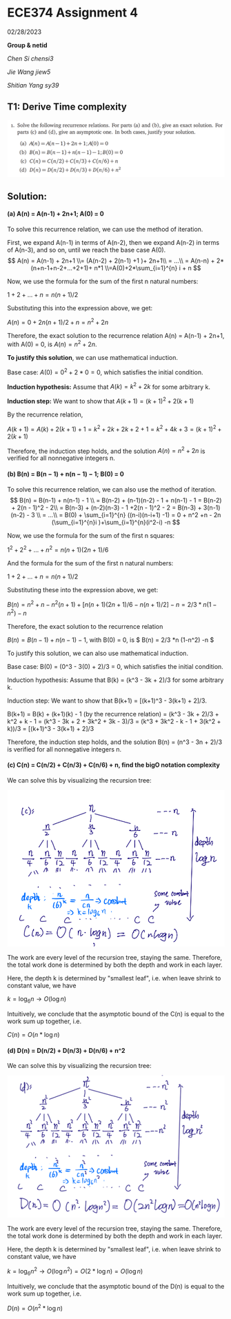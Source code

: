 # ECE374 Assignment 4

02/28/2023

**Group & netid**

*Chen Si         chensi3*

*Jie Wang        jiew5*

*Shitian Yang     sy39*

## T1: Derive Time complexity

![image-20230301210403098](ECE374_Assignment_4_P1.assets/image-20230301210403098.png)

## Solution:

#### (a) A(n) = A(n-1) + 2n+1;  A(0) = 0

To solve this recurrence relation, we can use the method of iteration.

First, we expand A(n-1) in terms of A(n-2), then we expand A(n-2) in terms of A(n-3), and so on, until we reach the base case A(0).
$$
A(n) = A(n-1) + 2n+1 \\= (A(n-2) + 2(n-1) +1 )+ 2n+1\\ = ...\\ = A(n-n) + 2*(n+n-1+n-2+...+2+1)+ n*1 \\=A(0)+2*\sum_{i=1}^{n} i + n
$$



Now, we use the formula for the sum of the first n natural numbers:

$1 + 2 + ... + n = n(n+1)/2$

Substituting this into the expression above, we get:

$A(n) = 0 + 2n(n+1)/2 + n = n^2 + 2n$

Therefore, the exact solution to the recurrence relation A(n) = A(n-1) + 2n+1, with A(0) = 0, is $A(n) = n^2 + 2n.$

**To justify this solution**, we can use mathematical induction.

Base case: $A(0) = 0^2 + 2*0 = 0$, which satisfies the initial condition.

**Induction hypothesis:** Assume that $A(k) = k^2 + 2k$ for some arbitrary k.

**Induction step:** We want to show that $A(k+1) = (k+1)^2 + 2(k+1)$

By the recurrence relation,

$A(k+1) = A(k) + 2(k+1) + 1  = k^2 + 2k + 2k + 2 + 1 = k^2 + 4k + 3 = (k+1)^2 + 2(k+1)$

Therefore, the induction step holds, and the solution $A(n) = n^2 + 2n$ is verified for all nonnegative integers n.

#### (b) B(n) = B(n − 1) + n(n − 1) − 1; B(0) = 0

To solve this recurrence relation, we can also use the method of iteration.
$$
B(n) = B(n-1) + n(n-1) - 1 \\
= B(n-2) + (n-1)(n-2) - 1 + n(n-1) - 1 
= B(n-2) + 2(n - 1)^2 - 2\\
= B(n-3) + (n-2)(n-3) - 1 +2(n - 1)^2 - 2 = B(n-3) + 3(n-1)(n-2)  - 3 \\
= ...\\
= B(0) +  \sum_{i=1}^{n} ((n-i)(n-i+1) -1) = 0 + n^2 +n - 2n (\sum_{i=1}^{n}i  )+\sum_{i=1}^{n}(i^2-i) -n
$$


Now, we use the formula for the sum of the first n squares:

$1^2 + 2^2 + ... + n^2 = n(n+1)(2n+1)/6$

And the formula for the sum of the first n natural numbers:

$1 + 2 + ... + n = n(n+1)/2$

Substituting these into the expression above, we get:

$B(n) = n^2 + n - n^2 (n+1) + [n(n+1)(2n+1)/6 - n(n+1)/2] -n= 2/3 *n (1-n^2) -n$

Therefore, the exact solution to the recurrence relation 

$B(n) = B(n-1) + n(n-1) - 1$, with B(0) = 0, is $ B(n) = 2/3 *n (1-n^2) -n $

To justify this solution, we can also use mathematical induction.

Base case: B(0) = (0^3 - 3(0) + 2)/3 = 0, which satisfies the initial condition.

Induction hypothesis: Assume that B(k) = (k^3 - 3k + 2)/3 for some arbitrary k.

Induction step: We want to show that B(k+1) = [(k+1)^3 - 3(k+1) + 2]/3.

B(k+1) = B(k) + (k+1)(k) - 1 (by the recurrence relation) = (k^3 - 3k + 2)/3 + k^2 + k - 1 = (k^3 - 3k + 2 + 3k^2 + 3k - 3)/3 = (k^3 + 3k^2 - k - 1 + 3(k^2 + k))/3 = [(k+1)^3 - 3(k+1) + 2]/3

Therefore, the induction step holds, and the solution B(n) = (n^3 - 3n + 2)/3 is verified for all nonnegative integers n.

#### (c) C(n) = C(n/2) + C(n/3) + C(n/6) + n, find the bigO notation complexity

We can solve this by visualizing the recursion tree:

![image-20230301222742057](ECE374_Assignment_4_P1.assets/image-20230301222742057.png)

The work are every level of the recursion tree, staying the same. Therefore, the total work done is determined by both the depth and work in each layer. 

Here, the depth k is determined by "smallest leaf", i.e. when leave shrink to constant value, we have 

$k = \log_{6} n \rightarrow O(\log n)$

Intuitively, we conclude that the asymptotic bound of the C(n) is equal to the work sum up together, i.e.

$C(n) = O(n*\log n)$

#### (d) D(n) = D(n/2) + D(n/3) + D(n/6) + n^2

We can solve this by visualizing the recursion tree:

![image-20230301223019657](ECE374_Assignment_4_P1.assets/image-20230301223019657.png)

The work are every level of the recursion tree, staying the same. Therefore, the total work done is determined by both the depth and work in each layer. 

Here, the depth k is determined by "smallest leaf", i.e. when leave shrink to constant value, we have 

$k = \log_{6} n^2 \rightarrow O(\log n^2) = O(2 *\log n) = O(\log n)$

Intuitively, we conclude that the asymptotic bound of the D(n) is equal to the work sum up together, i.e.

$D(n) = O(n^2*\log n)$

